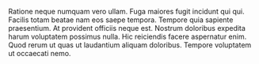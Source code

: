 <p>Ratione neque numquam vero ullam. Fuga maiores fugit incidunt qui qui. Facilis totam beatae nam eos saepe tempora. Tempore quia sapiente praesentium. At provident officiis neque est. Nostrum doloribus expedita harum voluptatem possimus nulla. Hic reiciendis facere aspernatur enim. Quod rerum ut quas ut laudantium aliquam doloribus. Tempore voluptatem ut occaecati nemo.</p>
